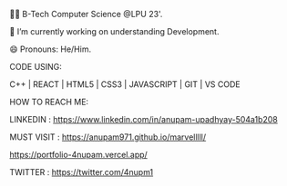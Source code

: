 🧑‍🎓 B-Tech Computer Science @LPU 23'.

🔭 I’m currently working on understanding  Development.

😄 Pronouns: He/Him.
 
 CODE USING:
 
 C++ | REACT | HTML5 | CSS3 | JAVASCRIPT | GIT | VS CODE
 
 HOW TO REACH ME:
 
 LINKEDIN :
 https://www.linkedin.com/in/anupam-upadhyay-504a1b208
 
 MUST VISIT :
 https://anupam971.github.io/marvelllll/
 
 https://portfolio-4nupam.vercel.app/
 
 
 TWITTER :
 https://twitter.com/4nupm1
<!---
4nupam/4nupam is a ✨ special ✨ repository because its `README.md` (this file) appears on your GitHub profile.
You can click the Preview link to take a look at your changes.
--->
